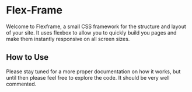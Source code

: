 # Flex-Frame

Welcome to Flexframe, a small CSS framework for the structure and layout of your site. It uses flexbox to allow you to quickly build you pages and make them instantly responsive on all screen sizes.

## How to Use

Please stay tuned for a more proper documentation on how it works, but until then please feel free to explore the code. It should be very well commented.


